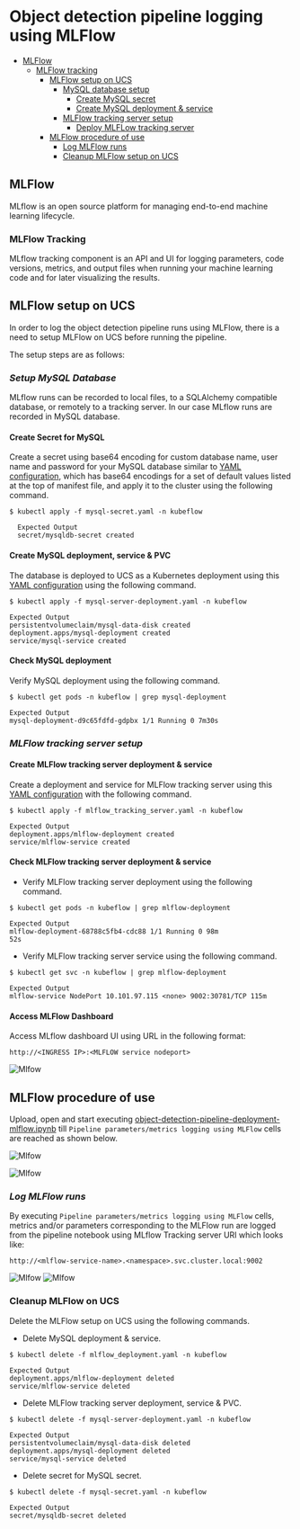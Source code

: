 # **Object detection pipeline logging using MLFlow**

<!-- vscode-markdown-toc -->
* [MLFlow](#mlflow)
     * [MLFlow tracking](#mlflowtracking)
          * [MLFlow setup on UCS](#mlflowsetup)
             * [MySQL database setup](#mysqlsetup)
	             * [Create MySQL secret](#mysqlsecret) 
                 * [Create MySQL deployment & service](#createmysqlservice)
	         * [MLFlow tracking server setup](#serversetup)
                 * [Deploy MLFLow tracking server](#deployserver)
          * [MLFlow procedure of use](#mlflowuse)
             * [Log MLFlow runs](#logruns)
             * [Cleanup MLFlow setup on UCS](#cleanupmlflow)
<!-- vscode-markdown-toc-config
	numbering=false
	autoSave=true
	/vscode-markdown-toc-config -->
<!-- /vscode-markdown-toc -->

## <a name='mlflow'></a>**MLFlow**

MLflow is an open source platform for managing end-to-end machine learning lifecycle.

### <a name='mlflowtracking'></a>**MLFlow Tracking**

MLflow tracking component is an API and UI for logging parameters, code versions, metrics, and output files when running your machine learning code and for later visualizing the results.

## <a name='mlflowsetup'></a>**MLFlow setup on UCS**

In order to log the object detection pipeline runs using MLFlow, there is a need to setup MLFlow on UCS before running the pipeline.

The setup steps are as follows:

### <a name='mysqlsetup'></a>***Setup MySQL Database***  

MLflow runs can be recorded to local files, to a SQLAlchemy compatible database, or remotely to a tracking server.
In our case MLflow runs are recorded in MySQL database.

#### <a name='mysqlsecret'></a> **Create Secret for MySQL**

Create a secret using base64 encoding for custom database name, user name and password for your MySQL database similar to [YAML configuration](mysql-secret.yaml), which has base64 encodings for a set of default values listed at the top of manifest file, and apply it to the cluster using the following command. 

```$ kubectl apply -f mysql-secret.yaml -n kubeflow```

```
  Expected Output
  secret/mysqldb-secret created
```

#### <a name='createmysqlservice'></a>**Create MySQL deployment, service & PVC**

The database is deployed to UCS as a Kubernetes deployment using this [YAML configuration](mysql-server-deployment.yaml) using the following command.

```$ kubectl apply -f mysql-server-deployment.yaml -n kubeflow```

```
Expected Output
persistentvolumeclaim/mysql-data-disk created
deployment.apps/mysql-deployment created
service/mysql-service created
```

#### **Check MySQL deployment**

Verify MySQL deployment using the following command.

```$ kubectl get pods -n kubeflow | grep mysql-deployment```

```
Expected Output
mysql-deployment-d9c65fdfd-gdpbx 1/1 Running 0 7m30s
```
### <a name='serversetup'></a>***MLFlow tracking server setup***  

#### <a name='deployserver'></a>**Create MLFlow tracking server deployment & service**

Create a deployment and service for MLFlow tracking server using this [YAML configuration](mlflow_tracking_server.yaml) with the following command.

```$ kubectl apply -f mlflow_tracking_server.yaml -n kubeflow```

```
Expected Output
deployment.apps/mlflow-deployment created
service/mlflow-service created
```

#### **Check MLFlow tracking server deployment & service**

* Verify MLFlow tracking server deployment using the following command.

```$ kubectl get pods -n kubeflow | grep mlflow-deployment```

```
Expected Output
mlflow-deployment-68788c5fb4-cdc88 1/1 Running 0 98m
52s
```
* Verify MLFlow tracking server service using the following command.

```$ kubectl get svc -n kubeflow | grep mlflow-deployment```

```
Expected Output
mlflow-service NodePort 10.101.97.115 <none> 9002:30781/TCP 115m
```
#### **Access MLFlow Dashboard**

Access MLflow dashboard UI using URL in the following format:

```http://<INGRESS IP>:<MLFLOW service nodeport>```

![Mlfow](pictures/vis0.PNG)

## <a name='mlflowuse'></a>**MLFlow procedure of use**

Upload, open and start executing [object-detection-pipeline-deployment-mlflow.ipynb](../object-detection-pipeline-deployment-mlflow.ipynb) till ```Pipeline parameters/metrics logging using MLFlow``` cells are reached as shown below.

![Mlfow](pictures/jp1.PNG)

![Mlfow](pictures/jp2.PNG)


### <a name='logruns'></a>***Log MLFlow runs***

By executing ```Pipeline parameters/metrics logging using MLFlow``` cells, metrics and/or parameters corresponding to the MLFlow run are logged from the pipeline notebook using MLflow Tracking server URI which looks like:

```http://<mlflow-service-name>.<namespace>.svc.cluster.local:9002```

![Mlfow](pictures/vis1.PNG)
![Mlfow](pictures/vis2.PNG)

### <a name='cleanupmlflow'></a>**Cleanup MLFlow on UCS**

Delete the MLFlow setup on UCS using the following commands.

* Delete MySQL deployment & service.

```$ kubectl delete -f mlflow_deployment.yaml -n kubeflow```

```
Expected Output
deployment.apps/mlflow-deployment deleted
service/mlflow-service deleted
```

* Delete MLFlow tracking server deployment, service & PVC.

```$ kubectl delete -f mysql-server-deployment.yaml -n kubeflow```

```
Expected Output
persistentvolumeclaim/mysql-data-disk deleted
deployment.apps/mysql-deployment deleted
service/mysql-service deleted
```

* Delete secret for MySQL secret.

```$ kubectl delete -f mysql-secret.yaml -n kubeflow```

```
Expected Output
secret/mysqldb-secret deleted
```
